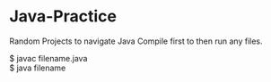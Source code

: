 # Java-Practice
Random Projects to navigate Java
Compile first to then run any files.

$ javac filename.java	
$ java filename
